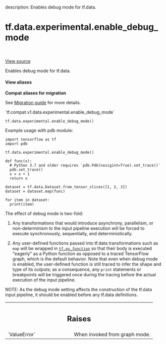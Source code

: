 description: Enables debug mode for tf.data.

<div itemscope itemtype="http://developers.google.com/ReferenceObject">
<meta itemprop="name" content="tf.data.experimental.enable_debug_mode" />
<meta itemprop="path" content="Stable" />
</div>

# tf.data.experimental.enable_debug_mode

<!-- Insert buttons and diff -->

<table class="tfo-notebook-buttons tfo-api nocontent" align="left">

</table>

<a target="_blank" class="external" href="/code/stable/tensorflow/python/data/ops/dataset_ops.py">View source</a>



Enables debug mode for tf.data.

<section class="expandable">
  <h4 class="showalways">View aliases</h4>
  <p>
<b>Compat aliases for migration</b>
<p>See
<a href="https://www.tensorflow.org/guide/migrate">Migration guide</a> for
more details.</p>
<p>`tf.compat.v1.data.experimental.enable_debug_mode`</p>
</p>
</section>

<pre class="devsite-click-to-copy prettyprint lang-py tfo-signature-link">
<code>tf.data.experimental.enable_debug_mode()
</code></pre>



<!-- Placeholder for "Used in" -->

Example usage with pdb module:
```
import tensorflow as tf
import pdb

tf.data.experimental.enable_debug_mode()

def func(x):
  # Python 3.7 and older requires `pdb.Pdb(nosigint=True).set_trace()`
  pdb.set_trace()
  x = x + 1
  return x

dataset = tf.data.Dataset.from_tensor_slices([1, 2, 3])
dataset = dataset.map(func)

for item in dataset:
  print(item)
```

The effect of debug mode is two-fold:

1) Any transformations that would introduce asynchrony, parallelism, or
non-determinism to the input pipeline execution will be forced to execute
synchronously, sequentially, and deterministically.

2) Any user-defined functions passed into tf.data transformations such as
`map` will be wrapped in <a href="../../../tf/py_function.md"><code>tf.py_function</code></a> so that their body is executed
"eagerly" as a Python function as opposed to a traced TensorFlow graph, which
is the default behavior. Note that even when debug mode is enabled, the
user-defined function is still traced  to infer the shape and type of its
outputs; as a consequence, any `print` statements or breakpoints will be
triggered once during the tracing before the actual execution of the input
pipeline.

NOTE: As the debug mode setting affects the construction of the tf.data input
pipeline, it should be enabled before any tf.data definitions.

<!-- Tabular view -->
 <table class="responsive fixed orange">
<colgroup><col width="214px"><col></colgroup>
<tr><th colspan="2"><h2 class="add-link">Raises</h2></th></tr>

<tr>
<td>
`ValueError`
</td>
<td>
When invoked from graph mode.
</td>
</tr>
</table>

